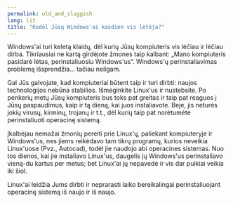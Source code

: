 ```yaml
---
permalink: old_and_sluggish
lang: lit
title: "Kodėl Jūsų Windows'ai kasdien vis lėtėja?"
---
```


Windows'ai turi keletą klaidų, dėl kurių Jūsų kompiuteris vis lėčiau ir lėčiau dirba. Tikriausiai ne kartą girdėjote žmones taip kalbant: „Mano kompiuteris pasidarė lėtas, perinstaliuosiu Windows'us“. Windows'ų perinstaliavimas problemą išsprendžia... tačiau neilgam.

Gal Jūs galvojate, kad kompiuteriai būtent taip ir turi dirbti: naujos technologijos nebūna stabilios. Išmėginkite Linux'us ir nustebsite. Po penkerių metų Jūsų kompiuteris bus toks pat greitas ir taip pat reaguos į Jūsų paspaudimus, kaip ir tą dieną, kai juos instaliavote. Beje, jis neturės jokių virusų, kirminų, trojanų ir t.t., dėl kurių taip pat norėtumėte perinstaliuoti operacinę sistemą.

Įkalbėjau nemažai žmonių pereiti prie Linux'ų, paliekant kompiuteryje ir Windows'us, nes jiems reikėdavo tam tikrų programų, kurios neveikia Linux'uose (Pvz., Autocad), todėl jie naudojo abi operacines sistemas. Nuo tos dienos, kai jie instaliavo Linux'us, daugelis jų Windows'us perinstaliavo vieną-du kartus per metus; bet Linux'ai jų nepavedė ir vis dar puikiai veikia iki šiol.

Linux'ai leidžia Jums dirbti ir neprarasti laiko bereikalingai perinstaliuojant operacinę sistemą iš naujo ir iš naujo.




